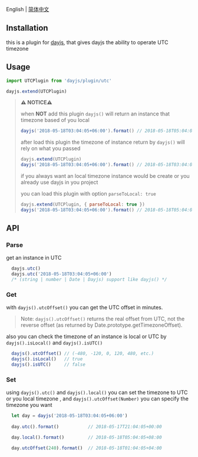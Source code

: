 English | [简体中文](./README.zh-CN.md)

## Installation
  this is a plugin for [dayjs](https://github.com/iamkun/dayjs), that gives dayjs the ability to operate UTC timezone

## Usage
  ```javascript
  import UTCPlugin from 'dayjs/plugin/utc'

  dayjs.extend(UTCPlugin)
  ```

  > **⚠️ NOTICE⚠️** 
  >
  > when **NOT** add this plugin `dayjs()` will return an instance that timezone based of you local
  > ```javascript
  > dayjs('2018-05-18T03:04:05+06:00').format() // 2018-05-18T05:04:05+08:00
  > ```
  > after load this plugin the timezone of instance return by `dayjs()` will rely on what you passed
  > ```javascript
  > dayjs.extend(UTCPlugin)
  > dayjs('2018-05-18T03:04:05+06:00').format() // 2018-05-18T03:04:05+06:00
  > ```
  > if you always want an local timezone instance would be create or you already use dayjs in you project
  >
  > you can load this plugin with option `parseToLocal: true`
  >
  > ```javascript
  > dayjs.extend(UTCPlugin, { parseToLocal: true })
  > dayjs('2018-05-18T03:04:05+06:00').format() // 2018-05-18T05:04:05+08:00
  > ```
  >

## API

  ### Parse

  get an instance in UTC

  ```javascript
    dayjs.utc() 
    dayjs.utc('2018-05-18T03:04:05+06:00') 
    /* (string | number | Date | Dayjs) support like dayjs() */
  ```

  ### Get

  with `dayjs().utcOffset()` you can get the UTC offset in minutes.
  > Note: `dayjs().utcOffset()` returns the real offset from UTC, not the reverse offset (as returned by Date.prototype.getTimezoneOffset).

  also you can check the timezone of an instance is local or UTC by `dayjs().isLocal()` and `dayjs().isUTC()`

  ```javascript
    dayjs().utcOffset() // (-480, -120, 0, 120, 480, etc.)
    dayjs().isLocal()   // true
    dayjs().isUTC()     // false
  ```

  ### Set

  using `dayjs().utc()` and `dayjs().local()` you can set the timezone to UTC or you local timezone , and `dayjs().utcOffset(Number)` you can specify the timezone you want 

  ```javascript
    let day = dayjs('2018-05-18T03:04:05+06:00')
    
    day.utc().format()           // 2018-05-17T21:04:05+00:00

    day.local().format()         // 2018-05-18T05:04:05+08:00

    day.utcOffset(240).format()  // 2018-05-18T01:04:05+04:00
  ```